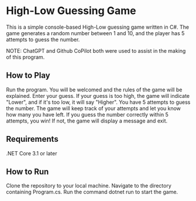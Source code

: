 # High-Low Guessing Game
This is a simple console-based High-Low guessing game written in C#. The game generates a random number between 1 and 10, and the player has 5 attempts to guess the number.

NOTE: ChatGPT and Github CoPilot both were used to assist in the making of this program. 

## How to Play
Run the program. You will be welcomed and the rules of the game will be explained.
Enter your guess. If your guess is too high, the game will indicate "Lower", and if it's too low, it will say "Higher".
You have 5 attempts to guess the number. The game will keep track of your attempts and let you know how many you have left.
If you guess the number correctly within 5 attempts, you win! If not, the game will display a message and exit.
## Requirements
.NET Core 3.1 or later
## How to Run
Clone the repository to your local machine.
Navigate to the directory containing Program.cs.
Run the command dotnet run to start the game.
